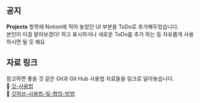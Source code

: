 ## 공지
**Projects** 항목에 Notion에 적어 놓았던 UI 부분을 ToDo로 추가해두었습니다.   
본인이 이걸 맡아보겠다! 하고 표시하거나 새로운 ToDo를 추가 하는 등 자유롭게 사용하시면 될 듯 해요

## 자료 링크
참고하면 좋을 것 같은 Git과 Git Hub 사용법 자료들을 링크로 달아놓습니다.   
🖤 [깃-사용법](https://www.youtube.com/watch?v=lelVripbt2M&ab_channel=%EC%BD%94%EB%94%A9%EC%95%8C%EB%A0%A4%EC%A3%BC%EB%8A%94%EB%88%84%EB%82%98)   
🖤 [깃허브-사용법-및-협업-방법](https://www.youtube.com/watch?v=tkkbYCajCjM&ab_channel=%EC%BD%94%EB%94%A9%EC%95%8C%EB%A0%A4%EC%A3%BC%EB%8A%94%EB%88%84%EB%82%98)
